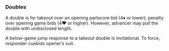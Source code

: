 ### Doubles
A double is for takeout over an opening partscore bid (4♦ or lower); penalty over
opening game bids (4♥ or higher). 
However, advancer may pull the double with undisclosed length.

A below-game jump response to a takeout double is invitational. 
To force, responder cuebids opener’s suit.
